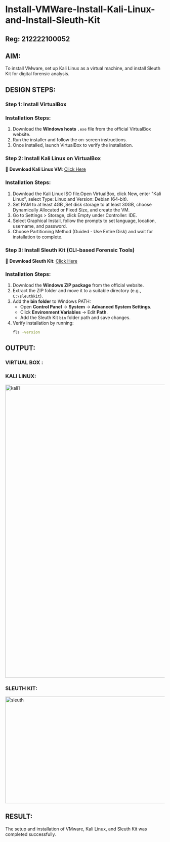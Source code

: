 # Install-VMWare-Install-Kali-Linux-and-Install-Sleuth-Kit
## Reg: 212222100052
## AIM:

To install VMware, set up Kali Linux as a virtual machine, and install Sleuth Kit for digital forensic analysis.

## DESIGN STEPS:

### **Step 1: Install  VirtualBox**

### **Installation Steps:**
1. Download the **Windows hosts** `.exe` file from the official VirtualBox website.  
2. Run the installer and follow the on-screen instructions.  
3. Once installed, launch VirtualBox to verify the installation.


### **Step 2: Install Kali Linux on VirtualBox**
🔗 **Download Kali Linux VM**: [Click Here](https://www.kali.org/get-kali/#kali-virtual-machines)  

### **Installation Steps:**
1. Download the Kali Linux ISO file.Open VirtualBox, click New, enter "Kali Linux", select Type: Linux and Version: Debian (64-bit).  
2. Set RAM to at least 4GB ,Set disk storage to at least 30GB, choose Dynamically Allocated or Fixed Size, and create the VM. 
3. Go to Settings > Storage, click Empty under Controller: IDE. 
4. Select Graphical Install, follow the prompts to set language, location, username, and password.
5. Choose Partitioning Method (Guided - Use Entire Disk) and wait for installation to complete.


### **Step 3: Install Sleuth Kit (CLI-based Forensic Tools)**
🔗 **Download Sleuth Kit**: [Click Here](https://sleuthkit.org/download.php)  

### **Installation Steps:**
1. Download the **Windows ZIP package** from the official website.  
2. Extract the ZIP folder and move it to a suitable directory (e.g., `C:\sleuthkit`).  
3. Add the **bin folder** to Windows PATH:
   - Open **Control Panel** → **System** → **Advanced System Settings**.  
   - Click **Environment Variables** → Edit **Path**.  
   - Add the Sleuth Kit `bin` folder path and save changes.  
4. Verify installation by running:
   ```sh
   fls -version


## OUTPUT:
### VIRTUAL BOX :


### KALI LINUX:
<img width="1514" height="923" alt="kali1" src="https://github.com/user-attachments/assets/c649fbf1-0c7c-432f-991e-03e5ada05f4e" />


### SLEUTH KIT:
<img width="589" height="336" alt="sleuth" src="https://github.com/user-attachments/assets/d7694740-c9a4-4ae1-9465-237b6ff712f1" />


## RESULT:
The setup and installation of VMware, Kali Linux, and Sleuth Kit was completed successfully.
